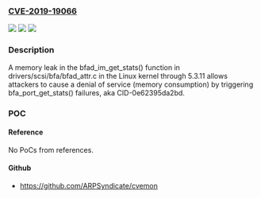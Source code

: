### [CVE-2019-19066](https://cve.mitre.org/cgi-bin/cvename.cgi?name=CVE-2019-19066)
![](https://img.shields.io/static/v1?label=Product&message=n%2Fa&color=blue)
![](https://img.shields.io/static/v1?label=Version&message=n%2Fa&color=blue)
![](https://img.shields.io/static/v1?label=Vulnerability&message=n%2Fa&color=brighgreen)

### Description

A memory leak in the bfad_im_get_stats() function in drivers/scsi/bfa/bfad_attr.c in the Linux kernel through 5.3.11 allows attackers to cause a denial of service (memory consumption) by triggering bfa_port_get_stats() failures, aka CID-0e62395da2bd.

### POC

#### Reference
No PoCs from references.

#### Github
- https://github.com/ARPSyndicate/cvemon

